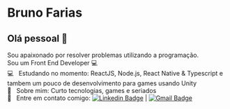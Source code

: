 # Bruno Farias

## Olá pessoal 👋
Sou apaixonado por resolver problemas utilizando a programação.
<br/> Sou um Front End Developer :computer:
<br/> :computer: &nbsp; Estudando no momento: ReactJS, Node.js, React Native & Typescript e tambem um pouco de desenvolvimento para games usando Unity
<br/> 💬  &nbsp; Sobre mim: Curto tecnologias, games e seriados
<br/> :email: &nbsp; Entre em contato comigo: [![Linkedin Badge](https://img.shields.io/badge/-BrunoFarias-blue?style=flat-square&logo=Linkedin&logoColor=white&link=https://www.linkedin.com/in/brunofarias82/)](https://www.linkedin.com/in/brunofarias82/) 
| 
[![Gmail Badge](https://img.shields.io/badge/-begfarias@gmail.com-c14438?style=flat-square&logo=Gmail&logoColor=white&link=mailto:begfarias@gmail.com)](mailto:begfarias@gmail.com)
